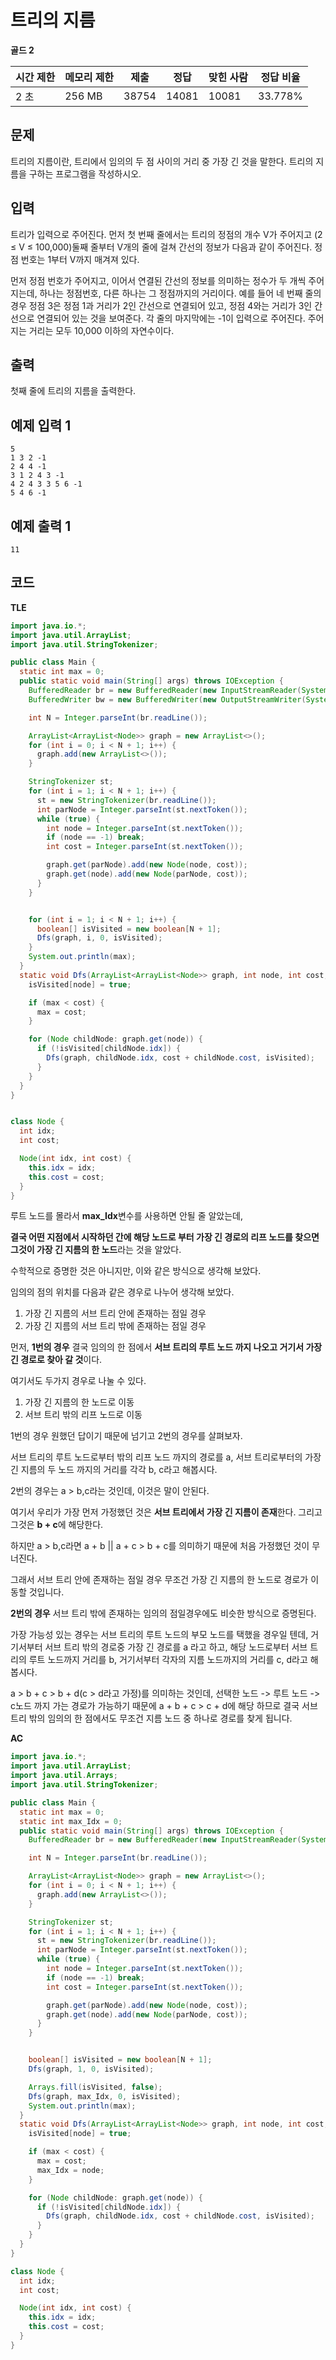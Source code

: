 # 트리의 지름

**골드 2**

|시간 제한	|메모리 제한|	제출	|정답	|맞힌 사람|	정답 비율|
|---|---|---|---|---|---|
|2 초|	256 MB|	38754|	14081|	10081|	33.778%|

## 문제 

트리의 지름이란, 트리에서 임의의 두 점 사이의 거리 중 가장 긴 것을 말한다. 트리의 지름을 구하는 프로그램을 작성하시오.

## 입력

트리가 입력으로 주어진다. 먼저 첫 번째 줄에서는 트리의 정점의 개수 V가 주어지고 (2 ≤ V ≤ 100,000)둘째 줄부터 V개의 줄에 걸쳐 간선의 정보가 다음과 같이 주어진다. 정점 번호는 1부터 V까지 매겨져 있다.

먼저 정점 번호가 주어지고, 이어서 연결된 간선의 정보를 의미하는 정수가 두 개씩 주어지는데, 하나는 정점번호, 다른 하나는 그 정점까지의 거리이다. 예를 들어 네 번째 줄의 경우 정점 3은 정점 1과 거리가 2인 간선으로 연결되어 있고, 정점 4와는 거리가 3인 간선으로 연결되어 있는 것을 보여준다. 각 줄의 마지막에는 -1이 입력으로 주어진다. 주어지는 거리는 모두 10,000 이하의 자연수이다.

## 출력 

첫째 줄에 트리의 지름을 출력한다.

## 예제 입력 1

```
5
1 3 2 -1
2 4 4 -1
3 1 2 4 3 -1
4 2 4 3 3 5 6 -1
5 4 6 -1
```

## 예제 출력 1

```
11
```

## 코드

**TLE**

```java
import java.io.*;
import java.util.ArrayList;
import java.util.StringTokenizer;

public class Main {
  static int max = 0;
  public static void main(String[] args) throws IOException {
    BufferedReader br = new BufferedReader(new InputStreamReader(System.in));
    BufferedWriter bw = new BufferedWriter(new OutputStreamWriter(System.out));

    int N = Integer.parseInt(br.readLine());

    ArrayList<ArrayList<Node>> graph = new ArrayList<>();
    for (int i = 0; i < N + 1; i++) {
      graph.add(new ArrayList<>());
    }

    StringTokenizer st;
    for (int i = 1; i < N + 1; i++) {
      st = new StringTokenizer(br.readLine());
      int parNode = Integer.parseInt(st.nextToken());
      while (true) {
        int node = Integer.parseInt(st.nextToken());
        if (node == -1) break;
        int cost = Integer.parseInt(st.nextToken());

        graph.get(parNode).add(new Node(node, cost));
        graph.get(node).add(new Node(parNode, cost));
      }
    }


    for (int i = 1; i < N + 1; i++) {
      boolean[] isVisited = new boolean[N + 1];
      Dfs(graph, i, 0, isVisited);
    }
    System.out.println(max);
  }
  static void Dfs(ArrayList<ArrayList<Node>> graph, int node, int cost, boolean[] isVisited ) {
    isVisited[node] = true;

    if (max < cost) {
      max = cost;
    }

    for (Node childNode: graph.get(node)) {
      if (!isVisited[childNode.idx]) {
        Dfs(graph, childNode.idx, cost + childNode.cost, isVisited);
      }
    }
  }
}


class Node {
  int idx;
  int cost;

  Node(int idx, int cost) {
    this.idx = idx;
    this.cost = cost;
  }
}

```

루트 노드를 몰라서 **max_Idx**변수를 사용하면 안될 줄 알았는데,

**결국 어떤 지점에서 시작하던 간에 해당 노드로 부터 가장 긴 경로의 리프 노드를 찾으면 그것이 가장 긴 지름의 한 노드**라는 것을 알았다.

수학적으로 증명한 것은 아니지만, 이와 같은 방식으로 생각해 보았다.

임의의 점의 위치를 다음과 같은 경우로 나누어 생각해 보았다.

1. 가장 긴 지름의 서브 트리 안에 존재하는 점일 경우
2. 가장 긴 지름의 서브 트리 밖에 존재하는 점일 경우

먼저, **1번의 경우** 결국 임의의 한 점에서 **서브 트리의 루트 노드 까지 나오고 거기서 가장 긴 경로로 찾아 갈 것**이다.

여기서도 두가지 경우로 나눌 수 있다.
1. 가장 긴 지름의 한 노드로 이동
2. 서브 트리 밖의 리프 노드로 이동

1번의 경우 원했던 답이기 때문에 넘기고 2번의 경우를 살펴보자.

서브 트리의 루트 노드로부터 밖의 리프 노드 까지의 경로를 a, 서브 트리로부터의 가장 긴 지름의 두 노드 까지의 거리를 각각 b, c라고 해봅시다.

2번의 경우는 a > b,c라는 것인데, 이것은 말이 안된다. 

여기서 우리가 가장 먼저 가정했던 것은 **서브 트리에서 가장 긴 지름이 존재**한다. 그리고 그것은 **b + c**에 해당한다.

하지만 a > b,c라면 a + b || a + c > b + c를 의미하기 때문에 처음 가정했던 것이 무너진다.

그래서 서브 트리 안에 존재하는 점일 경우 무조건 가장 긴 지름의 한 노드로 경로가 이동할 것입니다.

**2번의 경우** 서브 트리 밖에 존재하는 임의의 점일경우에도 비슷한 방식으로 증명된다.

가장 가능성 있는 경우는 서브 트리의 루트 노드의 부모 노드를 택했을 경우일 텐데, 거기서부터 서브 트리 밖의 경로중 가장 긴 경로를 a 라고 하고, 해당 노드로부터 서브 트리의 루트 노드까지 거리를 b, 거기서부터 각자의 지름 노드까지의 거리를 c, d라고 해봅시다.

a > b + c > b + d(c > d라고 가정)를 의미하는 것인데, 선택한 노드 -> 루트 노드 -> c노드 까지 가는 경로가 가능하기 때문에 a + b + c > c + d에 해당 하므로 결국 서브 트리 밖의 임의의 한 점에서도 무조건 지름 노드 중 하나로 경로를 찾게 됩니다.

**AC**

```java
import java.io.*;
import java.util.ArrayList;
import java.util.Arrays;
import java.util.StringTokenizer;

public class Main {
  static int max = 0;
  static int max_Idx = 0;
  public static void main(String[] args) throws IOException {
    BufferedReader br = new BufferedReader(new InputStreamReader(System.in));

    int N = Integer.parseInt(br.readLine());

    ArrayList<ArrayList<Node>> graph = new ArrayList<>();
    for (int i = 0; i < N + 1; i++) {
      graph.add(new ArrayList<>());
    }

    StringTokenizer st;
    for (int i = 1; i < N + 1; i++) {
      st = new StringTokenizer(br.readLine());
      int parNode = Integer.parseInt(st.nextToken());
      while (true) {
        int node = Integer.parseInt(st.nextToken());
        if (node == -1) break;
        int cost = Integer.parseInt(st.nextToken());

        graph.get(parNode).add(new Node(node, cost));
        graph.get(node).add(new Node(parNode, cost));
      }
    }


    boolean[] isVisited = new boolean[N + 1];
    Dfs(graph, 1, 0, isVisited);

    Arrays.fill(isVisited, false);
    Dfs(graph, max_Idx, 0, isVisited);
    System.out.println(max);
  }
  static void Dfs(ArrayList<ArrayList<Node>> graph, int node, int cost, boolean[] isVisited ) {
    isVisited[node] = true;

    if (max < cost) {
      max = cost;
      max_Idx = node;
    }

    for (Node childNode: graph.get(node)) {
      if (!isVisited[childNode.idx]) {
        Dfs(graph, childNode.idx, cost + childNode.cost, isVisited);
      }
    }
  }
}

class Node {
  int idx;
  int cost;

  Node(int idx, int cost) {
    this.idx = idx;
    this.cost = cost;
  }
}
```
